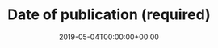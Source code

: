 ---
title: 'Date of publication (required)'
field: 'dcterms.issued'
slug: 'dcterms-issued'
description: 'Date of formal issuance (e.g., publication) of the resource.'
required: True
date: '2019-05-04T00:00:00+00:00'
---